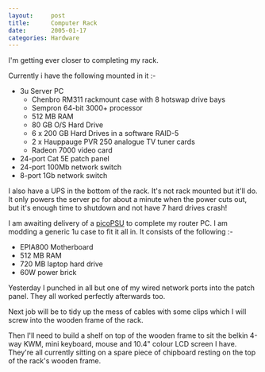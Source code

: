 ```yaml
---
layout:     post
title:      Computer Rack
date:       2005-01-17
categories: Hardware
---
```

I'm getting ever closer to completing my rack.

Currently i have the following mounted in it :-
- 3u Server PC
  - Chenbro RM311 rackmount case with 8 hotswap drive bays
  - Sempron 64-bit 3000+ processor
  - 512 MB RAM
  - 80 GB O/S Hard Drive
  - 6 x 200 GB Hard Drives in a software RAID-5
  - 2 x Hauppauge PVR 250 analogue TV tuner cards
  - Radeon 7000 video card
- 24-port Cat 5E patch panel
- 24-port 100Mb network switch
- 8-port 1Gb network switch

I also have a UPS in the bottom of the rack. It's not rack mounted but it'll  do. It only powers the server pc for about a minute when the power cuts out, but  it's enough time to shutdown and not have 7 hard drives crash!

I am awaiting delivery of a [picoPSU](http://www.bit-tech.net/news/2006/01/07/pico_psu/) to complete my router PC. I am modding a generic 1u  case to fit it all in. It consists of the following :-
- EPIA800 Motherboard
- 512 MB RAM
- 720 MB laptop hard drive
- 60W power brick

Yesterday I punched in all but one of my wired network ports into the patch panel. They all worked perfectly afterwards too.

Next job will be to tidy up the mess of cables with some clips which I will screw into the wooden frame of the rack.

Then I'll need to build a shelf on top of the wooden frame to sit the belkin  4-way KWM, mini keyboard, mouse and 10.4" colour LCD screen I have. They're all currently sitting on a spare piece of chipboard resting on the top of the rack's wooden frame.

